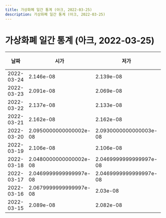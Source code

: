 ```yaml
---
title: 가상화폐 일간 통계 (아크, 2022-03-25)
description: 가상화폐 일간 통계 (아크, 2022-03-25)
---
```


가상화폐 일간 통계 (아크, 2022-03-25)
===

|날짜|시가|저가|고가|종가|비고|
|--|--|--|--|--|--|
|2022-03-24|2.146e-08|2.139e-08|2.168e-08|2.139e-08|    |
|2022-03-23|2.091e-08|2.069e-08|2.171e-08|2.171e-08|    |
|2022-03-22|2.137e-08|2.133e-08|2.187e-08|2.187e-08|    |
|2022-03-21|2.162e-08|2.162e-08|2.1630000000000002e-08|2.1630000000000002e-08|    |
|2022-03-20|2.0950000000000002e-08|2.0930000000000003e-08|2.0950000000000002e-08|2.0930000000000003e-08|    |
|2022-03-19|2.106e-08|2.106e-08|2.1339999999999998e-08|2.122e-08|    |
|2022-03-18|2.0480000000000002e-08|2.0469999999999997e-08|2.052e-08|2.0469999999999997e-08|    |
|2022-03-17|2.0469999999999997e-08|2.0469999999999997e-08|2.0469999999999997e-08|2.0469999999999997e-08|    |
|2022-03-16|2.0679999999999997e-08|2.03e-08|2.0679999999999997e-08|2.0469999999999997e-08|    |
|2022-03-15|2.089e-08|2.082e-08|2.089e-08|2.082e-08|    |

